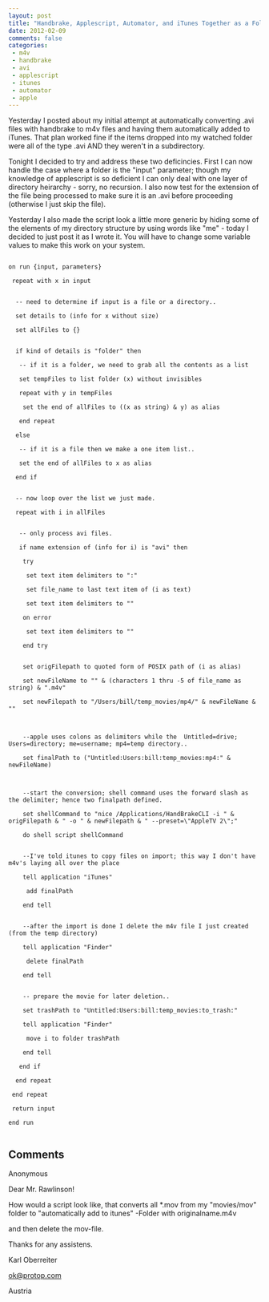 ```yaml
---
layout: post
title: "Handbrake, Applescript, Automator, and iTunes Together as a Folder Action"
date: 2012-02-09
comments: false
categories:
 - m4v
 - handbrake
 - avi
 - applescript
 - itunes
 - automator
 - apple
---
```

Yesterday I posted about my initial attempt at automatically converting .avi
files with handbrake to m4v files and having them automatically added to
iTunes.  That plan worked fine if the items dropped into my watched folder
were all of the type .avi AND they weren't in a subdirectory.

Tonight I decided to try and address these two deficincies.  First I can now
handle the case where a folder is the "input" parameter; though my knowledge
of applescript is so deficient I can only deal with one layer of directory
heirarchy - sorry, no recursion.  I also now test for the extension of the
file being processed to make sure it is an .avi before proceeding (otherwise I
just skip the file).

Yesterday I also made the script look a little more generic by hiding some of
the elements of my directory structure by using words like "me" - today I
decided to just post it as I wrote it.  You will have to change some variable
values to make this work on your system.




```AppleScript

on run {input, parameters}

 repeat with x in input


  -- need to determine if input is a file or a directory..

  set details to (info for x without size)

  set allFiles to {}


  if kind of details is "folder" then

   -- if it is a folder, we need to grab all the contents as a list

   set tempFiles to list folder (x) without invisibles

   repeat with y in tempFiles

    set the end of allFiles to ((x as string) & y) as alias

   end repeat

  else

   -- if it is a file then we make a one item list..

   set the end of allFiles to x as alias

  end if


  -- now loop over the list we just made.

  repeat with i in allFiles


   -- only process avi files.

   if name extension of (info for i) is "avi" then

    try

     set text item delimiters to ":"

     set file_name to last text item of (i as text)

     set text item delimiters to ""

    on error

     set text item delimiters to ""

    end try


    set origFilepath to quoted form of POSIX path of (i as alias)

    set newFileName to "" & (characters 1 thru -5 of file_name as string) & ".m4v"

    set newFilepath to "/Users/bill/temp_movies/mp4/" & newFileName & ""



    --apple uses colons as delimiters while the  Untitled=drive; Users=directory; me=username; mp4=temp directory..

    set finalPath to ("Untitled:Users:bill:temp_movies:mp4:" & newFileName)



    --start the conversion; shell command uses the forward slash as the delimiter; hence two finalpath defined.

    set shellCommand to "nice /Applications/HandBrakeCLI -i " & origFilepath & " -o " & newFilepath & " --preset=\"AppleTV 2\";"

    do shell script shellCommand


    --I've told itunes to copy files on import; this way I don't have m4v's laying all over the place

    tell application "iTunes"

     add finalPath

    end tell


    --after the import is done I delete the m4v file I just created (from the temp directory)

    tell application "Finder"

     delete finalPath

    end tell


    -- prepare the movie for later deletion..

    set trashPath to "Untitled:Users:bill:temp_movies:to_trash:"

    tell application "Finder"

     move i to folder trashPath

    end tell

   end if

  end repeat

 end repeat

 return input

end run


```







## Comments











Anonymous






Dear Mr. Rawlinson!


How would a script look like, that converts all *.mov from my "movies/mov" folder to "automatically add to itunes" -Folder with originalname.m4v

and then delete the mov-file.


Thanks for any assistens.


Karl Oberreiter

ok@protop.com

Austria











